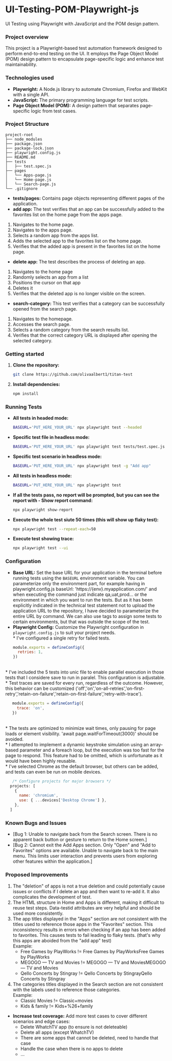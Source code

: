 # UI-Testing-POM-Playwright-js
UI Testing using Playwright with JavaScript and the POM design pattern.
### **Project overview**

This project is a Playwright-based test automation framework designed to perform end-to-end testing on the UI. It employs the Page Object Model (POM) design pattern to encapsulate page-specific logic and enhance test maintainability.

### **Technologies used**

* **Playwright:** A Node.js library to automate Chromium, Firefox and WebKit with a single API.
* **JavaScript:** The primary programming language for test scripts.
* **Page Object Model (POM):** A design pattern that separates page-specific logic from test cases.

### **Project Structure**
```
project-root
├── node_modules
├── package.json
├── package-lock.json
├── playwright.config.js
├── README.md
├── tests
│   ├── test.spec.js
├── pages
│   └── Apps-page.js
│   └── Home-page.js
│   └── Search-page.js
└── .gitignore
```

* **tests/pages:** Contains page objects representing different pages of the application.
* **add app:** The test verifies that an app can be successfully added to the favorites list on the home page from the apps page.
1. Navigates to the home page.
2. Navigates to the apps page.
3. Selects a random app from the apps list.
4. Adds the selected app to the favorites list on the home page.
5. Verifies that the added app is present in the favorites list on the home page.
* **delete app:** The test describes the process of deleting an app.
1. Navigates to the home page
2. Randomly selects an app from a list
3. Positions the cursor on that app
4. Deletes it
5. Verifies that the deleted app is no longer visible on the screen.
* **search-category:** This test verifies that a category can be successfully opened from the search page.
1. Navigates to the homepage.
2. Accesses the search page.
3. Selects a random category from the search results list.
4. Verifies that the correct category URL is displayed after opening the selected category.

### **Getting started**

1. **Clone the repository:**
   ```bash
   git clone https://github.com/olivaalbert1/titan-test
   ```
2. **Install dependencies:**
   ```bash
   npm install
   ```

### **Running Tests**

* **All tests in headed mode:**
   ```bash
   BASEURL='PUT_HERE_YOUR_URL' npx playwright test --headed
   ```
* **Specific test file in headless mode:**
   ```bash
   BASEURL='PUT_HERE_YOUR_URL' npx playwright test tests/test.spec.js
   ```
* **Specific test scenario in headless mode:**
   ```bash
   BASEURL='PUT_HERE_YOUR_URL' npx playwright test -g "Add app"
   ```
* **All tests in headless mode:**
   ```bash
   BASEURL='PUT_HERE_YOUR_URL' npx playwright test
   ```
* **If all the tests pass, no report will be prompted, but you can see the report with - Show report command:**
   ```bash
   npx playwright show-report
   ```
* **Execute the whole test siute 50 times (this will show up flaky test):**
   ```bash
   npx playwright test --repeat-each=50
   ```
* **Execute test showing trace:**
   ```bash
   npx playwright test --ui
   ```

### **Configuration**

* **Base URL:** Set the base URL for your application in the terminal before running tests using the `BASEURL` environment variable. You can parameterize only the environment part, for example having in playwright.config.js baseUrl: 'https://{env}.myapplication.com/' and when executing the command just indicate qa,uat,prod... or the environment in which you want to run the tests. But as it has been explicitly indicated in the technical test statement not to upload the application URL to the repository, I have decided to parameterize the entire URL by command.
We can also use tags to assign some tests to certain environments, but that was outside the scope of the test.
* **Playwright Config:** Customize the Playwright configuration in `playwright.config.js` to suit your project needs.
<br> * I've configured a single retry for failed tests.
   ```js
   module.exports = defineConfig({
     retries: 1,
   })
   ```
<br> * I've included the 5 tests into unic file to enable parallel execution in those tests that I considere save to run in paralel. This configuration is adjustable.
<br> * Test traces are saved for every run, regardless of the outcome. However, this behavior can be customized ('off','on','on-all-retries','on-first-retry','retain-on-failure','retain-on-first-failure','retry-with-trace').
```js
   module.exports = defineConfig({
     trace: 'on',
   })
   ```
<br> * The tests are optimized to minimize wait times, only pausing for page loads or element visibility. 'await page.waitForTimeout(3000)' should be avoided.
<br> * I attempted to implement a dynamic keystroke simulation using an array-based parameter and a foreach loop, but the execution was too fast for the page to respond. This feature had to be omitted, which is unfortunate as it would have been highly reusable.
<br> * I've selected Chrome as the default browser, but others can be added, and tests can even be run on mobile devices.
```js
   /* Configure projects for major browsers */
  projects: [
    {
      name: 'chromium',
      use: { ...devices['Desktop Chrome'] },
    },
  ]
   ```

### **Known Bugs and Issues**

* [Bug 1: Unable to navigate back from the Search screen. There is no apparent back button or gesture to return to the Home screen.]
* [Bug 2: Cannot exit the Add Apps section. Only "Open" and "Add to Favorites" options are available. Unable to navigate back to the main menu. This limits user interaction and prevents users from exploring other features within the application.]

### **Proposed Improvements**
1. The "deletion" of apps is not a true deletion and could potentially cause issues or conflicts if I delete an app and then want to re-add it. It also complicates the development of test.
2. The HTML structure in Home and Apps is different, making it difficult to reuse test steps. Data-testid attributes are very helpful and should be used more consistently.
3. The app titles displayed in the "Apps" section are not consistent with the titles used to reference those apps in the "Favorites" section. This inconsistency results in errors when checking if an app has been added to favorites. This causes tests to fail leading to flaky tests. (that's why this apps are aboided from the "add app" test)
    <br> Example:
    - Free Games by PlayWorks != Free Games by PlayWorksFree Games by PlayWorks
    - MEGOGO — TV and Movies != MEGOGO — TV and MoviesMEGOGO — TV and Movies
    - Qello Concerts by Stingray != Qello Concerts by StingrayQello Concerts by Stingray
4. The categories titles displayed in the Search section are not consistent with the labels used to reference those categories.
    <br> Example:
    - Classic Movies != Classic+movies
    - Kids & family != Kids+%26+family

* **Increase test coverage:** Add more test cases to cover different scenarios and edge cases:
    * Delete WhatchTV app (to ensure is not deleteable)
    * Delete all apps (except WhatchTV)
    * There are some apps that cannot be deleted, need to handle that case
    * Handle the case when there is no apps to delete
    * ...
